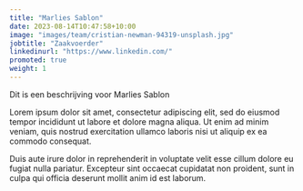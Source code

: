 ```yaml
---
title: "Marlies Sablon"
date: 2023-08-14T10:47:58+10:00
image: "images/team/cristian-newman-94319-unsplash.jpg"
jobtitle: "Zaakvoerder"
linkedinurl: "https://www.linkedin.com/"
promoted: true
weight: 1
---
```


Dit is een beschrijving voor Marlies Sablon

Lorem ipsum dolor sit amet, consectetur adipiscing elit, sed do eiusmod tempor incididunt ut labore et dolore magna aliqua. Ut enim ad minim veniam, quis nostrud exercitation ullamco laboris nisi ut aliquip ex ea commodo consequat.

Duis aute irure dolor in reprehenderit in voluptate velit esse cillum dolore eu fugiat nulla pariatur. Excepteur sint occaecat cupidatat non proident, sunt in culpa qui officia deserunt mollit anim id est laborum.
